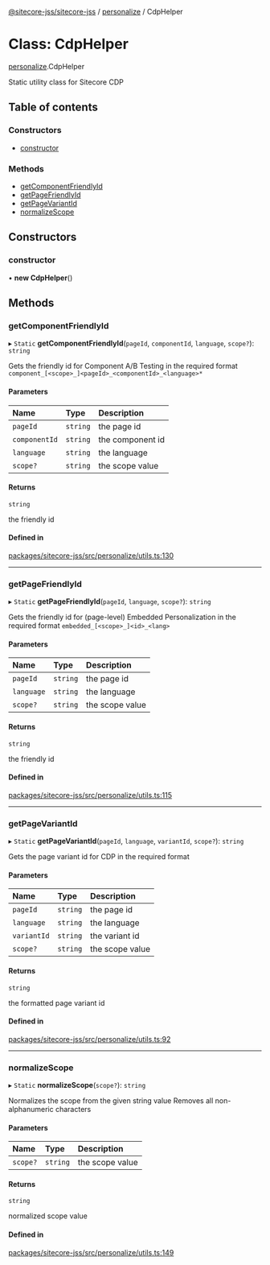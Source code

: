 [@sitecore-jss/sitecore-jss](../README.md) / [personalize](../modules/personalize.md) / CdpHelper

# Class: CdpHelper

[personalize](../modules/personalize.md).CdpHelper

Static utility class for Sitecore CDP

## Table of contents

### Constructors

- [constructor](personalize.CdpHelper.md#constructor)

### Methods

- [getComponentFriendlyId](personalize.CdpHelper.md#getcomponentfriendlyid)
- [getPageFriendlyId](personalize.CdpHelper.md#getpagefriendlyid)
- [getPageVariantId](personalize.CdpHelper.md#getpagevariantid)
- [normalizeScope](personalize.CdpHelper.md#normalizescope)

## Constructors

### constructor

• **new CdpHelper**()

## Methods

### getComponentFriendlyId

▸ `Static` **getComponentFriendlyId**(`pageId`, `componentId`, `language`, `scope?`): `string`

Gets the friendly id for Component A/B Testing in the required format `component_[<scope>_]<pageId>_<componentId>_<language>*`

#### Parameters

| Name | Type | Description |
| :------ | :------ | :------ |
| `pageId` | `string` | the page id |
| `componentId` | `string` | the component id |
| `language` | `string` | the language |
| `scope?` | `string` | the scope value |

#### Returns

`string`

the friendly id

#### Defined in

[packages/sitecore-jss/src/personalize/utils.ts:130](https://github.com/Sitecore/jss/blob/fe7de561f/packages/sitecore-jss/src/personalize/utils.ts#L130)

___

### getPageFriendlyId

▸ `Static` **getPageFriendlyId**(`pageId`, `language`, `scope?`): `string`

Gets the friendly id for (page-level) Embedded Personalization in the required format `embedded_[<scope>_]<id>_<lang>`

#### Parameters

| Name | Type | Description |
| :------ | :------ | :------ |
| `pageId` | `string` | the page id |
| `language` | `string` | the language |
| `scope?` | `string` | the scope value |

#### Returns

`string`

the friendly id

#### Defined in

[packages/sitecore-jss/src/personalize/utils.ts:115](https://github.com/Sitecore/jss/blob/fe7de561f/packages/sitecore-jss/src/personalize/utils.ts#L115)

___

### getPageVariantId

▸ `Static` **getPageVariantId**(`pageId`, `language`, `variantId`, `scope?`): `string`

Gets the page variant id for CDP in the required format

#### Parameters

| Name | Type | Description |
| :------ | :------ | :------ |
| `pageId` | `string` | the page id |
| `language` | `string` | the language |
| `variantId` | `string` | the variant id |
| `scope?` | `string` | the scope value |

#### Returns

`string`

the formatted page variant id

#### Defined in

[packages/sitecore-jss/src/personalize/utils.ts:92](https://github.com/Sitecore/jss/blob/fe7de561f/packages/sitecore-jss/src/personalize/utils.ts#L92)

___

### normalizeScope

▸ `Static` **normalizeScope**(`scope?`): `string`

Normalizes the scope from the given string value
Removes all non-alphanumeric characters

#### Parameters

| Name | Type | Description |
| :------ | :------ | :------ |
| `scope?` | `string` | the scope value |

#### Returns

`string`

normalized scope value

#### Defined in

[packages/sitecore-jss/src/personalize/utils.ts:149](https://github.com/Sitecore/jss/blob/fe7de561f/packages/sitecore-jss/src/personalize/utils.ts#L149)
